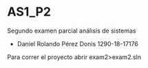 # AS1_P2
Segundo examen parcial análisis de sistemas
- Daniel Rolando Pérez Donis 1290-18-17176

Para correr el proyecto abrir exam2>exam2.sln